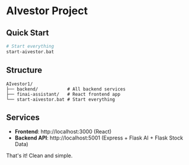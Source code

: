 # AIvestor Project

## Quick Start
```bash
# Start everything
start-aivestor.bat
```

## Structure
```
AIvestor1/
├── backend/           # All backend services
├── finai-assistant/   # React frontend app
└── start-aivestor.bat # Start everything
```

## Services
- **Frontend**: http://localhost:3000 (React)
- **Backend API**: http://localhost:5001 (Express + Flask AI + Flask Stock Data)

That's it! Clean and simple.

